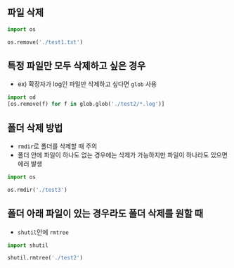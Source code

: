 ## 파일 삭제
```python
import os

os.remove('./test1.txt')
```
## 특정 파일만 모두 삭제하고 싶은 경우
- ex) 확장자가 log인 파일만 삭제하고 싶다면 `glob` 사용
```python
import od
[os.remove(f) for f in glob.glob('./test2/*.log')]
```

## 폴더 삭제 방법
- `rmdir`로 폴더를 삭제할 때 주의
- 폴더 안에 파일이 하나도 없는 경우에는 삭제가 가능하지만 파일이 하나라도 있으면 에러 발생
```python
import os

os.rmdir('./test3')
```

## 폴더 아래 파일이 있는 경우라도 폴더 삭제를 원할 때
- `shutil`안에 `rmtree`
```python
import shutil

shutil.rmtree('./test2')
```
